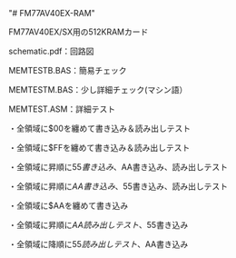 "# FM77AV40EX-RAM" 

FM77AV40EX/SX用の512KRAMカード

schematic.pdf：回路図

MEMTESTB.BAS：簡易チェック

MEMTESTM.BAS：少し詳細チェック(マシン語）

MEMTEST.ASM：詳細テスト

・全領域に$00を纏めて書き込み＆読み出しテスト

・全領域に$FFを纏めて書き込み＆読み出しテスト

・全領域に昇順に$55書き込み、$AA書き込み、読み出しテスト

・全領域に昇順に$AA書き込み、$55書き込み、読み出しテスト

・全領域に$AAを纏めて書き込み

・全領域に昇順に$AA読み出しテスト、$55書き込み

・全領域に降順に$55読み出しテスト、$AA書き込み

